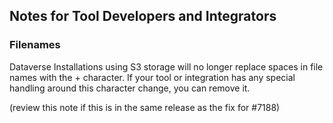 ## Notes for Tool Developers and Integrators

### Filenames

Dataverse Installations using S3 storage will no longer replace spaces in file names with the + character. If your tool or integration has any special handling around this character change, you can remove it.

(review this note if this is in the same release as the fix for #7188)